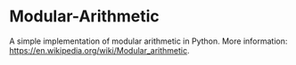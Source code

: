 # Modular-Arithmetic

A simple implementation of modular arithmetic in Python. More information: <https://en.wikipedia.org/wiki/Modular_arithmetic>.
